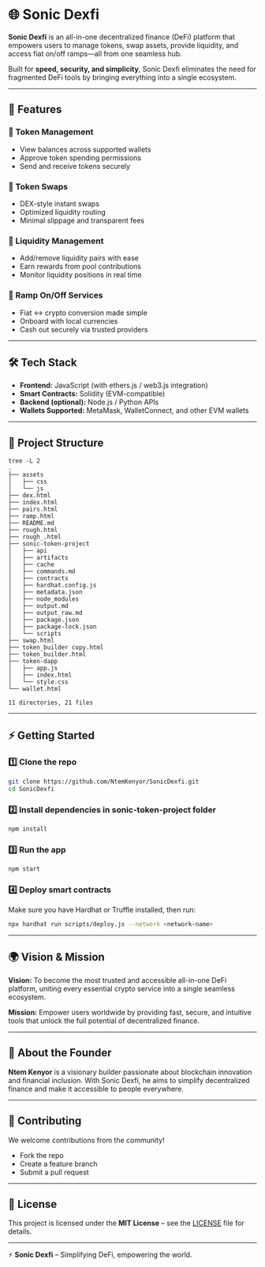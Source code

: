 # 🌐 Sonic Dexfi

**Sonic Dexfi** is an all-in-one decentralized finance (DeFi) platform that empowers users to manage tokens, swap assets, provide liquidity, and access fiat on/off ramps—all from one seamless hub.

Built for **speed, security, and simplicity**, Sonic Dexfi eliminates the need for fragmented DeFi tools by bringing everything into a single ecosystem.

---

## 🚀 Features

### 🔹 Token Management

* View balances across supported wallets
* Approve token spending permissions
* Send and receive tokens securely

### 🔹 Token Swaps

* DEX-style instant swaps
* Optimized liquidity routing
* Minimal slippage and transparent fees

### 🔹 Liquidity Management

* Add/remove liquidity pairs with ease
* Earn rewards from pool contributions
* Monitor liquidity positions in real time

### 🔹 Ramp On/Off Services

* Fiat ↔ crypto conversion made simple
* Onboard with local currencies
* Cash out securely via trusted providers

---

## 🛠️ Tech Stack

* **Frontend:** JavaScript (with ethers.js / web3.js integration)
* **Smart Contracts:** Solidity (EVM-compatible)
* **Backend (optional):** Node.js / Python APIs
* **Wallets Supported:** MetaMask, WalletConnect, and other EVM wallets

---

## 📂 Project Structure

```
tree -L 2
.
├── assets
│   ├── css
│   └── js
├── dex.html
├── index.html
├── pairs.html
├── ramp.html
├── README.md
├── rough.html
├── rough_.html
├── sonic-token-project
│   ├── api
│   ├── artifacts
│   ├── cache
│   ├── commands.md
│   ├── contracts
│   ├── hardhat.config.js
│   ├── metadata.json
│   ├── node_modules
│   ├── output.md
│   ├── output_raw.md
│   ├── package.json
│   ├── package-lock.json
│   └── scripts
├── swap.html
├── token_builder copy.html
├── token_builder.html
├── token-dapp
│   ├── app.js
│   ├── index.html
│   └── style.css
└── wallet.html

11 directories, 21 files 
```

---

## ⚡ Getting Started

### 1️⃣ Clone the repo

```bash
git clone https://github.com/NtemKenyor/SonicDexfi.git
cd SonicDexfi
```

### 2️⃣ Install dependencies in sonic-token-project folder

```bash
npm install
```

### 3️⃣ Run the app

```bash
npm start
```

### 4️⃣ Deploy smart contracts

Make sure you have Hardhat or Truffle installed, then run:

```bash
npx hardhat run scripts/deploy.js --network <network-name>
```

---

## 🌍 Vision & Mission

**Vision:** To become the most trusted and accessible all-in-one DeFi platform, uniting every essential crypto service into a single seamless ecosystem.

**Mission:** Empower users worldwide by providing fast, secure, and intuitive tools that unlock the full potential of decentralized finance.

---

## 👤 About the Founder

**Ntem Kenyor** is a visionary builder passionate about blockchain innovation and financial inclusion. With Sonic Dexfi, he aims to simplify decentralized finance and make it accessible to people everywhere.

---

## 🤝 Contributing

We welcome contributions from the community!

* Fork the repo
* Create a feature branch
* Submit a pull request

<!-- Please read our **[CONTRIBUTING.md](CONTRIBUTING.md)** for guidelines. -->

---

## 📜 License

This project is licensed under the **MIT License** – see the [LICENSE](LICENSE) file for details.

---

⚡ **Sonic Dexfi** – Simplifying DeFi, empowering the world.

